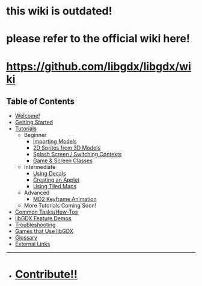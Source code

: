 # this wiki is outdated! #

# please refer to the official wiki here! #

# https://github.com/libgdx/libgdx/wiki #





## Table of Contents ##
  * [Welcome!](AAATopPaaage.md)
  * [Getting Started](GettingStarted.md)
  * [Tutorials](TutorialList.md)
    * Beginner
      * [Importing Models](ImportingModelsFromBlender.md)
      * [2D Sprites from 3D Models](Building2dSpritesFrom3dModels.md)
      * [Splash Screen / Switching Contexts](UsingASplashScreen.md)
      * [Game & Screen Classes](ScreenAndGameClasses.md)
    * Intermediate
      * [Using Decals](Decals.md)
      * [Creating an Applet](Applets.md)
      * [Using Tiled Maps](Tiles.md)
    * Advanced
      * [MD2 Keyframe Animation](MD2_Keyframe_Animation.md)
    * More Tutorials Coming Soon!
  * [Common Tasks/How-Tos](TaskList.md)
  * [libGDX Feature Demos](DemoList.md)
  * [Troubleshooting](Troubleshooting.md)
  * [Games that Use libGDX](GamesList.md)
  * [Glossary](Glossary.md)
  * [External Links](ExternalLinks.md)


---

<font color='red'>
<ul><li><h1><a href='JoinUp.md'>Contribute!!</a></h1>
</font>